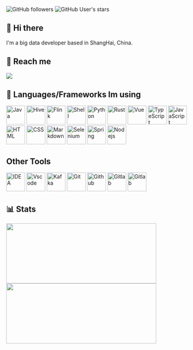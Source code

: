 ![GitHub followers](https://img.shields.io/github/followers/rainbowatcher?style=flat-square)
![GitHub User's stars](https://img.shields.io/github/stars/rainbowatcher?style=flat-square)

## 👋 Hi there

I'm a big data developer based in ShangHai, China.

## 📲 Reach me

<div>  
  <a href="mailto:rainbow-w@qq.com?subject=Hello rainbowatcher, From Github" target="_blank">
  <img src="https://img.shields.io/badge/Email-blue?style=for-the-badge&logo=gmail" />
  </a>
</div>

## 🧰 Languages/Frameworks Im using

<div>  
  <img src="https://cdn.jsdelivr.net/gh/devicons/devicon/icons/java/java-original.svg" alt="Java" width="50" height="50"/>
  <img src="https://hive.apache.org/images/hive_logo_medium.jpg" alt="Hive" width="50" height="50"/>
  <img src="https://flink.apache.org/img/logo/png/100/flink_squirrel_100_color.png" alt="Flink" width="50" height="50"/>
  <img src="https://cdn.jsdelivr.net/gh/devicons/devicon/icons/bash/bash-original.svg" alt="Shell" width="50" height="50"/>
  <img src="https://cdn.jsdelivr.net/gh/devicons/devicon/icons/python/python-original.svg" alt="Python" width="50" height="50" />
  <img src="https://cdn.jsdelivr.net/gh/devicons/devicon/icons/rust/rust-plain.svg" alt="Rust" width="50" height="50"/>
  <img src="https://cdn.jsdelivr.net/gh/devicons/devicon/icons/vuejs/vuejs-original.svg" alt="Vue" width="50" height="50"/>
  <img src="https://cdn.jsdelivr.net/gh/devicons/devicon/icons/typescript/typescript-original.svg" alt="TypeScript" width="50" height="50"/>
  <img src="https://cdn.jsdelivr.net/gh/devicons/devicon/icons/javascript/javascript-original.svg" alt="JavaScript" width="50" height="50"/>
  <img src="https://cdn.jsdelivr.net/gh/devicons/devicon/icons/html5/html5-original.svg" alt="HTML" width="50" height="50"/>
  <img src="https://cdn.jsdelivr.net/gh/devicons/devicon/icons/css3/css3-original.svg" alt="CSS" width="50" height="50"/>
  <img src="https://cdn.jsdelivr.net/gh/devicons/devicon/icons/markdown/markdown-original.svg"  alt="Markdown" width="50" height="50"/>
  <img src="https://cdn.jsdelivr.net/gh/devicons/devicon/icons/selenium/selenium-original.svg"  alt="Selenium" width="50" height="50"/>
  <img src="https://cdn.jsdelivr.net/gh/devicons/devicon/icons/spring/spring-original.svg"  alt="Spring" width="50" height="50"/>
  <img src="https://cdn.jsdelivr.net/gh/devicons/devicon/icons/nodejs/nodejs-original-wordmark.svg"  alt="Nodejs" width="50" height="50"/>
</div>

## Other Tools

<div>  
  <img src="https://cdn.jsdelivr.net/gh/devicons/devicon/icons/intellij/intellij-original.svg"  alt="IDEA" width="50" height="50"/>
  <img src="https://cdn.jsdelivr.net/gh/devicons/devicon/icons/vscode/vscode-original.svg" alt="Vscode" width="50" height="50"/>
  <img src="https://cdn.jsdelivr.net/gh/devicons/devicon/icons/apachekafka/apachekafka-original.svg" alt="Kafka" width="50" height="50"/>
  <img src="https://cdn.jsdelivr.net/gh/devicons/devicon/icons/git/git-original.svg"  alt="Git" width="50" height="50"/>
  <img src="https://cdn.jsdelivr.net/gh/devicons/devicon/icons/github/github-original.svg"  alt="Github" width="50" height="50"/>
  <img src="https://cdn.jsdelivr.net/gh/devicons/devicon/icons/gitlab/gitlab-original.svg"  alt="Gitlab" width="50" height="50"/>
  <img src="https://cdn.apifox.cn/logo/apifox-logo-512.png"  alt="Gitlab" width="50" height="50"/>
</div>

## 📊 Stats

<div>  
  <img src="https://github-readme-stats.vercel.app/api?username=rainbowatcher&show_icons=true&theme=flag-india" width="400" height="160"/>
  <img src="https://github-readme-stats.vercel.app/api/top-langs/?username=rainbowatcher&layout=compact" width="400" height="160"/>
</div>
